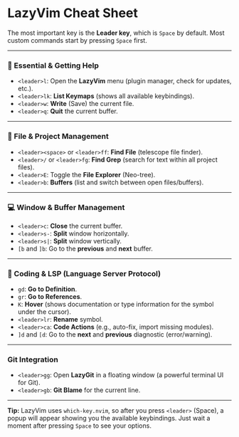 # LazyVim Cheat Sheet

The most important key is the **Leader key**, which is `Space` by default. Most custom commands start by pressing `Space` first.

---

### 🚀 Essential & Getting Help

*   `<leader>l`: Open the **LazyVim** menu (plugin manager, check for updates, etc.).
*   `<leader>lk`: **List Keymaps** (shows all available keybindings).
*   `<leader>w`: **Write** (Save) the current file.
*   `<leader>q`: **Quit** the current buffer.

---

### 📄 File & Project Management

*   `<leader><space>` or `<leader>ff`: **Find File** (telescope file finder).
*   `<leader>/` or `<leader>fg`: **Find Grep** (search for text within all project files).
*   `<leader>E`: Toggle the **File Explorer** (Neo-tree).
*   `<leader>b`: **Buffers** (list and switch between open files/buffers).

---

### 💻 Window & Buffer Management

*   `<leader>c`: **Close** the current buffer.
*   `<leader>s-`: **Split** window horizontally.
*   `<leader>s|`: **Split** window vertically.
*   `[b` and `]b`: Go to the **previous** and **next** buffer.

---

### 🧠 Coding & LSP (Language Server Protocol)

*   `gd`: **Go to Definition**.
*   `gr`: **Go to References**.
*   `K`: **Hover** (shows documentation or type information for the symbol under the cursor).
*   `<leader>lr`: **Rename** symbol.
*   `<leader>ca`: **Code Actions** (e.g., auto-fix, import missing modules).
*   `]d` and `[d`: Go to the **next** and **previous** diagnostic (error/warning).

---

###  Git Integration

*   `<leader>gg`: Open **LazyGit** in a floating window (a powerful terminal UI for Git).
*   `<leader>gb`: **Git Blame** for the current line.

---

**Tip:** LazyVim uses `which-key.nvim`, so after you press `<leader>` (Space), a popup will appear showing you the available keybindings. Just wait a moment after pressing `Space` to see your options.
